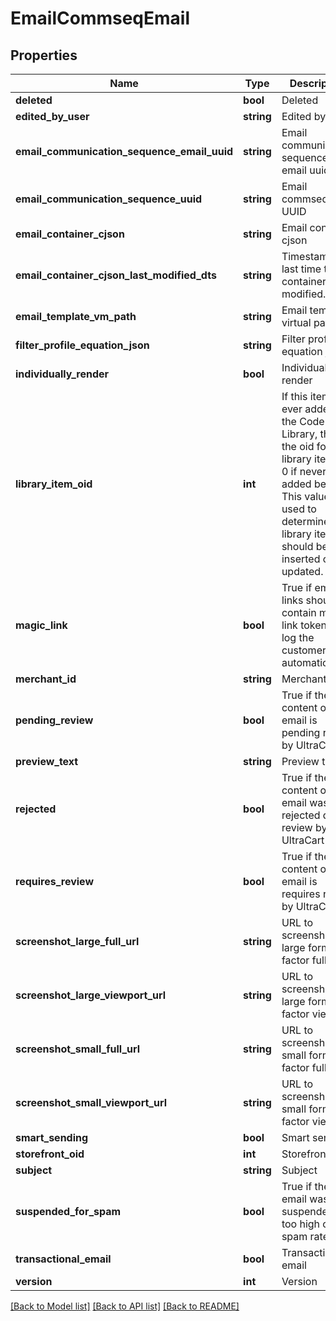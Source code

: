 # EmailCommseqEmail

## Properties
Name | Type | Description | Notes
------------ | ------------- | ------------- | -------------
**deleted** | **bool** | Deleted | [optional] 
**edited_by_user** | **string** | Edited by user | [optional] 
**email_communication_sequence_email_uuid** | **string** | Email communication sequence email uuid | [optional] 
**email_communication_sequence_uuid** | **string** | Email commseq UUID | [optional] 
**email_container_cjson** | **string** | Email container cjson | [optional] 
**email_container_cjson_last_modified_dts** | **string** | Timestamp the last time the container was modified. | [optional] 
**email_template_vm_path** | **string** | Email template virtual path | [optional] 
**filter_profile_equation_json** | **string** | Filter profile equation json | [optional] 
**individually_render** | **bool** | Individually render | [optional] 
**library_item_oid** | **int** | If this item was ever added to the Code Library, this is the oid for that library item, or 0 if never added before.  This value is used to determine if a library item should be inserted or updated. | [optional] 
**magic_link** | **bool** | True if email links should contain magic link tokens to log the customer in automatically | [optional] 
**merchant_id** | **string** | Merchant ID | [optional] 
**pending_review** | **bool** | True if the content of this email is pending review by UltraCart | [optional] 
**preview_text** | **string** | Preview text | [optional] 
**rejected** | **bool** | True if the content of this email was rejected during review by UltraCart | [optional] 
**requires_review** | **bool** | True if the content of this email is requires review by UltraCart | [optional] 
**screenshot_large_full_url** | **string** | URL to screenshot in large form factor full page | [optional] 
**screenshot_large_viewport_url** | **string** | URL to screenshot in large form factor viewport | [optional] 
**screenshot_small_full_url** | **string** | URL to screenshot in small form factor full page | [optional] 
**screenshot_small_viewport_url** | **string** | URL to screenshot in small form factor viewport | [optional] 
**smart_sending** | **bool** | Smart sending | [optional] 
**storefront_oid** | **int** | Storefront oid | [optional] 
**subject** | **string** | Subject | [optional] 
**suspended_for_spam** | **bool** | True if the email was suspended for too high of a spam rate. | [optional] 
**transactional_email** | **bool** | Transactional email | [optional] 
**version** | **int** | Version | [optional] 

[[Back to Model list]](../README.md#documentation-for-models) [[Back to API list]](../README.md#documentation-for-api-endpoints) [[Back to README]](../README.md)


